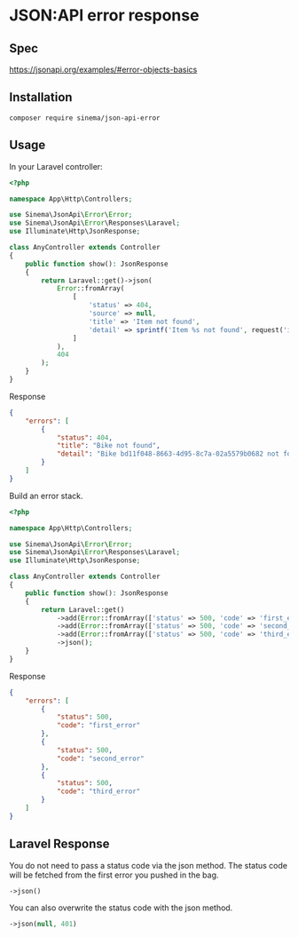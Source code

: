 # JSON:API error response

## Spec
https://jsonapi.org/examples/#error-objects-basics

## Installation
`composer require sinema/json-api-error`

## Usage

In your Laravel controller:
```php
<?php

namespace App\Http\Controllers;

use Sinema\JsonApi\Error\Error;
use Sinema\JsonApi\Error\Responses\Laravel;
use Illuminate\Http\JsonResponse;

class AnyController extends Controller
{
    public function show(): JsonResponse
    {
        return Laravel::get()->json(
            Error::fromArray(
                [
                    'status' => 404,
                    'source' => null,
                    'title' => 'Item not found',
                    'detail' => sprintf('Item %s not found', request('item_uuid')),
                ]
            ),
            404
        );
    }
}
```

Response
```json
{
    "errors": [
        {
            "status": 404,
            "title": "Bike not found",
            "detail": "Bike bd11f048-8663-4d95-8c7a-02a5579b0682 not found in customer data"
        }
    ]
}
```

Build an error stack.
```php
<?php

namespace App\Http\Controllers;

use Sinema\JsonApi\Error\Error;
use Sinema\JsonApi\Error\Responses\Laravel;
use Illuminate\Http\JsonResponse;

class AnyController extends Controller
{
    public function show(): JsonResponse
    {
        return Laravel::get()
            ->add(Error::fromArray(['status' => 500, 'code' => 'first_error']))
            ->add(Error::fromArray(['status' => 500, 'code' => 'second_error']))
            ->add(Error::fromArray(['status' => 500, 'code' => 'third_error']))
            ->json();
    }
}
```
Response
```json
{
    "errors": [
        {
            "status": 500,
            "code": "first_error"
        },
        {
            "status": 500,
            "code": "second_error"
        },
        {
            "status": 500,
            "code": "third_error"
        }
    ]
}
```

## Laravel Response
You do not need to pass a status code via the json method. The status code will be fetched from the first error you pushed in the bag.
```php
->json()
```
You can also overwrite the status code with the json method.
```php
->json(null, 401)
```